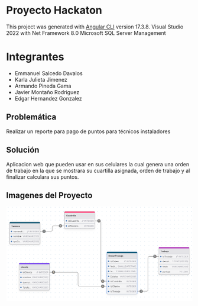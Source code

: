 # Proyecto Hackaton

This project was generated with [Angular CLI](https://github.com/angular/angular-cli) version 17.3.8.
Visual Studio 2022 with Net Framework 8.0
Microsoft SQL Server Management

# Integrantes

* Emmanuel Salcedo Davalos
* Karla Julieta Jimenez
* Armando Pineda Gama
* Javier Montaño Rodriguez
* Edgar Hernandez Gonzalez

## Problemática

Realizar un reporte para pago de puntos para técnicos instaladores

## Solución

Aplicacion web que pueden usar en sus celulares la cual genera una orden de trabajo en la que se mostrara su cuartilla asignada, orden de trabajo y al finalizar calculara sus puntos.

## Imagenes del Proyecto
![1](../backend/Mega/public/dbe-rdiagram.PNG)

